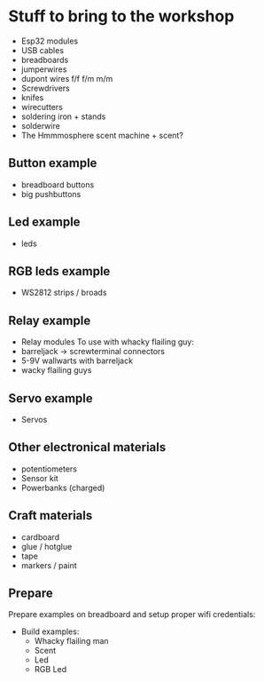 # Stuff to bring to the workshop
- Esp32 modules
- USB cables
- breadboards
- jumperwires
- dupont wires f/f f/m m/m
- Screwdrivers
- knifes
- wirecutters
- soldering iron + stands
- solderwire
- The Hmmmosphere scent machine + scent?

## Button example
- breadboard buttons
- big pushbuttons

## Led example
- leds

## RGB leds example
- WS2812 strips / broads

## Relay example
- Relay modules
To use with whacky flailing guy:
- barreljack -> screwterminal connectors
- 5-9V wallwarts with barreljack
- wacky flailing guys

## Servo example
- Servos

## Other electronical materials
- potentiometers
- Sensor kit
- Powerbanks (charged)

## Craft materials
- cardboard
- glue / hotglue
- tape
- markers / paint

## Prepare
Prepare examples on breadboard and setup proper wifi credentials:

- Build examples:
  - Whacky flailing man
  - Scent
  - Led
  - RGB Led

